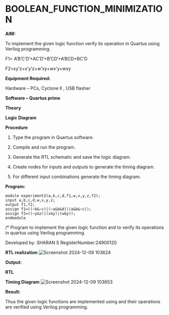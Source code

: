 # BOOLEAN_FUNCTION_MINIMIZATION

**AIM:**

To implement the given logic function verify its operation in Quartus using Verilog programming.

F1= A’B’C’D’+AC’D’+B’CD’+A’BCD+BC’D 

F2=xy’z+x’y’z+w’xy+wx’y+wxy

**Equipment Required:**

Hardware – PCs, Cyclone II , USB flasher

**Software – Quartus prime**

**Theory**

**Logic Diagram**

**Procedure**

1.	Type the program in Quartus software.

2.	Compile and run the program.

3.	Generate the RTL schematic and save the logic diagram.

4.	Create nodes for inputs and outputs to generate the timing diagram.

5.	For different input combinations generate the timing diagram.


**Program:**
```
module experiment2(a,b,c,d,f1,w,x,y,z,f2);
input a,b,c,d,w,x,y,z;
output f1,f2;
assign f1=((~b&~c)|(~a&b&d)|(a&b&~c));
assign f2=((~y&z)|(x&y)|(w&y));
endmodule
```
/* Program to implement the given logic function and to verify its operations in quartus using Verilog programming. 

Developed by: SHARAN S
RegisterNumber:24900120


**RTL realization**
![Screenshot 2024-12-09 103624](https://github.com/user-attachments/assets/bebe87b6-5a85-4e10-a7c6-4a5de7185e4e)

**Output:**

**RTL**

**Timing Diagram**
![Screenshot 2024-12-09 103653](https://github.com/user-attachments/assets/04d3ad9d-7d18-471b-a73f-1c8c102626ff)

**Result:**

Thus the given logic functions are implemented using and their operations are verified using Verilog programming.

